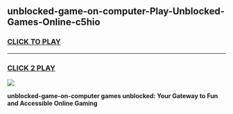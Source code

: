 
## unblocked-game-on-computer-Play-Unblocked-Games-Online-c5hio
<h3>
<a href="https://premium76.site?title=unblocked-game-on-computer&ref=24A">CLICK TO PLAY</a></h3>
<hr>

<h3>
<a href="https://premium76.site?title=unblocked-game-on-computer&ref=24A">CLICK 2 PLAY</a>
  
</h3>

<a href="https://premium76.site?title=unblocked-game-on-computer&ref=24A"><img src="https://clearcache.store/games.png"></a>


**unblocked-game-on-computer games unblocked: Your Gateway to Fun and Accessible Online Gaming**
